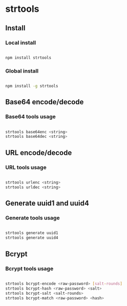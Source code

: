# strtools

## Install

### Local install

```bash

npm install strtools

```

### Global install

```bash

npm install -g strtools

```

## Base64 encode/decode

### Base64 tools usage

```bash

strtools base64enc <string>
strtools base64dec <string>

```

## URL encode/decode

### URL tools usage

```bash

strtools urlenc <string>
strtools urldec <string>

```

## Generate uuid1 and uuid4

### Generate tools usage

```bash

strtools generate uuid1
strtools generate uuid4

```

## Bcrypt

### Bcrypt tools usage

```bash

strtools bcrypt-encode <raw-password> [salt-rounds]
strtools bcrypt-hash <raw-password> <salt>
strtools bcrypt-salt <salt-rounds>
strtools bcrypt-match <raw-password> <hash>

```